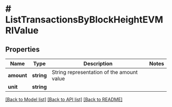 # # ListTransactionsByBlockHeightEVMRIValue

## Properties

Name | Type | Description | Notes
------------ | ------------- | ------------- | -------------
**amount** | **string** | String representation of the amount value |
**unit** | **string** |  |

[[Back to Model list]](../../README.md#models) [[Back to API list]](../../README.md#endpoints) [[Back to README]](../../README.md)

